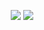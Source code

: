 <p align = "center">
  <img src = "https://github-readme-stats.vercel.app/api?username=vaavy&show_icons=true&theme=tokyonight&line_height=27">
  <img src = "https://github-readme-stats.vercel.app/api/top-langs/?username=vaavy&hide=css,java,html&theme=tokyonight">
</p>
